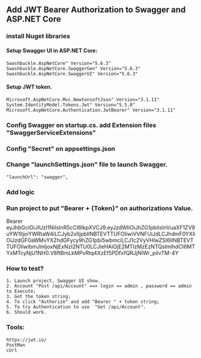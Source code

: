 ﻿## Add JWT Bearer Authorization to Swagger and ASP.NET Core

### install Nuget libraries

#### Setup Swagger UI in ASP.NET Core:
    Swashbuckle.AspNetCore" Version="5.6.3"
    Swashbuckle.AspNetCore.SwaggerGen" Version="5.6.3"
    Swashbuckle.AspNetCore.SwaggerUI" Version="5.6.3"
#### Setup JWT token.
    Microsoft.AspNetCore.Mvc.NewtonsoftJson" Version="3.1.11"
    System.IdentityModel.Tokens.Jwt" Version="5.5.0"
    Microsoft.AspNetCore.Authentication.JwtBearer" Version="3.1.11"


### Config Swagger on startup.cs. add Extension files "SwaggerServiceExtensions"

### Config "Secret" on appsettings.json

### Change "launchSettings.json" file to launch Swagger.
    "launchUrl": "swagger",
### Add logic

### Run project to put "Bearer + {Token}" on authorizations Value.
Bearer eyJhbGciOiJIUzI1NiIsInR5cCI6IkpXVCJ9.eyJzdWIiOiJhZG1pbiIsInVuaXF1ZV9uYW1lIjoiYWRtaW4iLCJyb2xlIjpbIlNBTEVTTUFOIiwiVVNFUiJdLCJhdmF0YXIiOiJzdGF0aWMvYXZhdGFycy9hZG1pbi5wbmciLCJ1c2VyVHlwZSI6IlNBTEVTTUFOIiwibmJmIjoxNjExNzI2NTU0LCJleHAiOjE2MTIzMzEzNTQsImlhdCI6MTYxMTcyNjU1NH0.V8ftBmLkMPvRtq4XzEf5PDfxfQRJjNIWr_piIvTM-4Y

### How to test?
    1. Launch project, Swagger UI show.
    2. Account "Post /api/Account" ==> login == admin , password == admin to Execute;
    3. Get the token string;
    4. To click "Authorize" and add "Bearer " + token string;
    5. To try Authentication to use  "Get /api/Account".
    6. Should work.


### Tools:
    https://jwt.io/ 
    PostMan
    cUrl